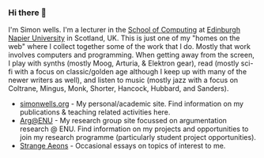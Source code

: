 ### Hi there 👋

I'm Simon wells. I'm a lecturer in the [School of Computing](https://www.napier.ac.uk/about-us/our-schools/school-of-computing) at [Edinburgh Napier University](https://www.napier.ac.uk) in Scotland, UK. This is just one of my "homes on the web" where I collect together some of the work that I do. Mostly that work involves computers and programming. When getting away from the screen, I play with synths (mostly Moog, Arturia, & Elektron gear), read (mostly sci-fi with a focus on classic/golden age although I keep up with many of the newer writers as well), and listen to music (mostly jazz with a focus on Coltrane, Mingus, Monk, Shorter, Hancock, Hubbard, and Sanders).

- [simonwells.org](http://www.simonwells.org) - My personal/academic site. Find information on my publications & teaching related activities here.
- [Arg@ENU](http://arg.enu.ac.uk) - My research group site focussed on argumentation research @ ENU. Find information on my projects and opportunities to join my research programme (particularly student project opportunities).
- [Strange Aeons](http://www.strangeaeons.org) - Occasional essays on topics of interest to me.


<!--
**siwells/siwells** is a ✨ _special_ ✨ repository because its `README.md` (this file) appears on your GitHub profile.

Here are some ideas to get you started:

- 🔭 I’m currently working on ...
- 🌱 I’m currently learning ...
- 👯 I’m looking to collaborate on ...
- 🤔 I’m looking for help with ...
- 💬 Ask me about ...
- 📫 How to reach me: ...
- 😄 Pronouns: ...
- ⚡ Fun fact: ...
-->
